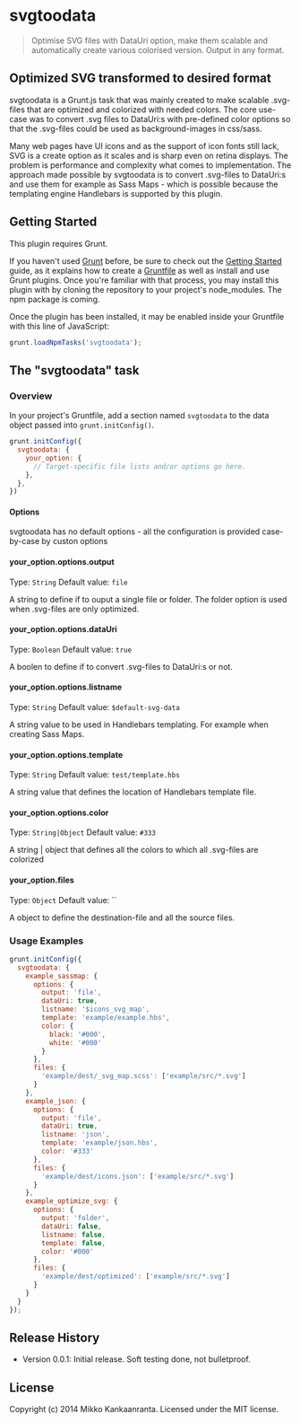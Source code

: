# svgtoodata

> Optimise SVG files with DataUri option, make them scalable and automatically create various colorised version. Output in any format.

## Optimized SVG transformed to desired format

svgtoodata is a Grunt.js task that was mainly created to make scalable .svg-files that are optimized and colorized with needed colors. The core use-case was to convert .svg files to DataUri:s with pre-defined color options so that the .svg-files could be used as background-images in css/sass.

Many web pages have UI icons and as the support of icon fonts still lack, SVG is a create option as it scales and is sharp even on retina displays. The problem is performance and complexity what comes to implementation. The approach made possible by svgtoodata is to convert .svg-files to DataUri:s and use them for example as Sass Maps - which is possible because the templating engine Handlebars is supported by this plugin.


## Getting Started
This plugin requires Grunt.

If you haven't used [Grunt](http://gruntjs.com/) before, be sure to check out the [Getting Started](http://gruntjs.com/getting-started) guide, as it explains how to create a [Gruntfile](http://gruntjs.com/sample-gruntfile) as well as install and use Grunt plugins. Once you're familiar with that process, you may install this plugin with by cloning the repository to your project's node_modules. The npm package is coming.

Once the plugin has been installed, it may be enabled inside your Gruntfile with this line of JavaScript:

```js
grunt.loadNpmTasks('svgtoodata');
```

## The "svgtoodata" task

### Overview
In your project's Gruntfile, add a section named `svgtoodata` to the data object passed into `grunt.initConfig()`.

```js
grunt.initConfig({
  svgtoodata: {
    your_option: {
      // Target-specific file lists and/or options go here.
    },
  },
})
```

#### Options
svgtoodata has no default options - all the configuration is provided case-by-case by custon options

#### your_option.options.output
Type: `String`
Default value: `file`

A string to define if to ouput a single file or folder. The folder option is used when .svg-files are only optimized.

#### your_option.options.dataUri
Type: `Boolean`
Default value: `true`

A boolen to define if to convert .svg-files to DataUri:s or not.

#### your_option.options.listname
Type: `String`
Default value: `$default-svg-data`

A string value to be used in Handlebars templating. For example when creating Sass Maps.

#### your_option.options.template
Type: `String`
Default value: `test/template.hbs`

A string value that defines the location of Handlebars template file.

#### your_option.options.color
Type: `String|Object`
Default value: `#333`

A string | object that defines all the colors to which all .svg-files are colorized

#### your_option.files
Type: `Object`
Default value: ``

A object to define the destination-file and all the source files.

### Usage Examples

```js
grunt.initConfig({
  svgtoodata: {
    example_sassmap: {
      options: {
        output: 'file', 
        dataUri: true,
        listname: '$icons_svg_map',
        template: 'example/example.hbs',
        color: {
          black: '#000',
          white: '#000'
        }
      },
      files: {
        'example/dest/_svg_map.scss': ['example/src/*.svg']
      }
    },
    example_json: {
      options: {
        output: 'file',
        dataUri: true, 
        listname: 'json',
        template: 'example/json.hbs',
        color: '#333'
      },
      files: {
        'example/dest/icons.json': ['example/src/*.svg']  
      }
    },
    example_optimize_svg: {
      options: {
        output: 'folder',
        dataUri: false, 
        listname: false,
        template: false,
        color: '#000'
      },
      files: {
        'example/dest/optimized': ['example/src/*.svg']
      }
    }
  }
});
```

## Release History
+ Version 0.0.1: Initial release. Soft testing done, not bulletproof.

## License
Copyright (c) 2014 Mikko Kankaanranta. Licensed under the MIT license.
